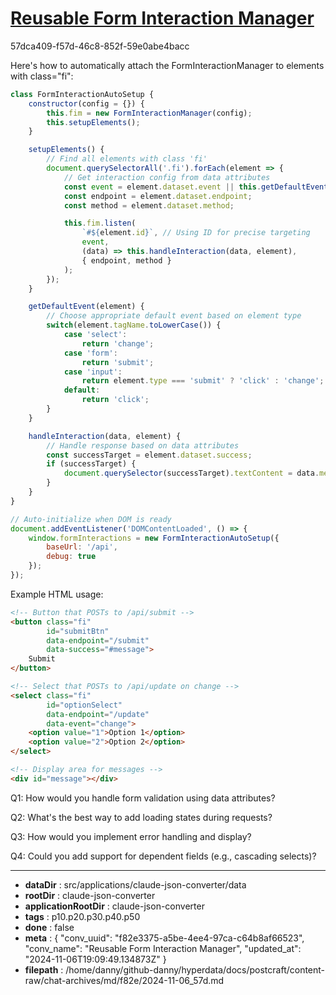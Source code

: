 # [Reusable Form Interaction Manager](https://claude.ai/chat/f82e3375-a5be-4ee4-97ca-c64b8af66523)

57dca409-f57d-46c8-852f-59e0abe4bacc

 Here's how to automatically attach the FormInteractionManager to elements with class="fi":

```javascript
class FormInteractionAutoSetup {
    constructor(config = {}) {
        this.fim = new FormInteractionManager(config);
        this.setupElements();
    }

    setupElements() {
        // Find all elements with class 'fi'
        document.querySelectorAll('.fi').forEach(element => {
            // Get interaction config from data attributes
            const event = element.dataset.event || this.getDefaultEvent(element);
            const endpoint = element.dataset.endpoint;
            const method = element.dataset.method;

            this.fim.listen(
                `#${element.id}`, // Using ID for precise targeting
                event,
                (data) => this.handleInteraction(data, element),
                { endpoint, method }
            );
        });
    }

    getDefaultEvent(element) {
        // Choose appropriate default event based on element type
        switch(element.tagName.toLowerCase()) {
            case 'select':
                return 'change';
            case 'form':
                return 'submit';
            case 'input':
                return element.type === 'submit' ? 'click' : 'change';
            default:
                return 'click';
        }
    }

    handleInteraction(data, element) {
        // Handle response based on data attributes
        const successTarget = element.dataset.success;
        if (successTarget) {
            document.querySelector(successTarget).textContent = data.message || 'Success';
        }
    }
}

// Auto-initialize when DOM is ready
document.addEventListener('DOMContentLoaded', () => {
    window.formInteractions = new FormInteractionAutoSetup({
        baseUrl: '/api',
        debug: true
    });
});
```

Example HTML usage:
```html
<!-- Button that POSTs to /api/submit -->
<button class="fi" 
        id="submitBtn"
        data-endpoint="/submit"
        data-success="#message">
    Submit
</button>

<!-- Select that POSTs to /api/update on change -->
<select class="fi" 
        id="optionSelect"
        data-endpoint="/update"
        data-event="change">
    <option value="1">Option 1</option>
    <option value="2">Option 2</option>
</select>

<!-- Display area for messages -->
<div id="message"></div>
```

Q1: How would you handle form validation using data attributes?

Q2: What's the best way to add loading states during requests?

Q3: How would you implement error handling and display?

Q4: Could you add support for dependent fields (e.g., cascading selects)?

---

* **dataDir** : src/applications/claude-json-converter/data
* **rootDir** : claude-json-converter
* **applicationRootDir** : claude-json-converter
* **tags** : p10.p20.p30.p40.p50
* **done** : false
* **meta** : {
  "conv_uuid": "f82e3375-a5be-4ee4-97ca-c64b8af66523",
  "conv_name": "Reusable Form Interaction Manager",
  "updated_at": "2024-11-06T19:09:49.134873Z"
}
* **filepath** : /home/danny/github-danny/hyperdata/docs/postcraft/content-raw/chat-archives/md/f82e/2024-11-06_57d.md